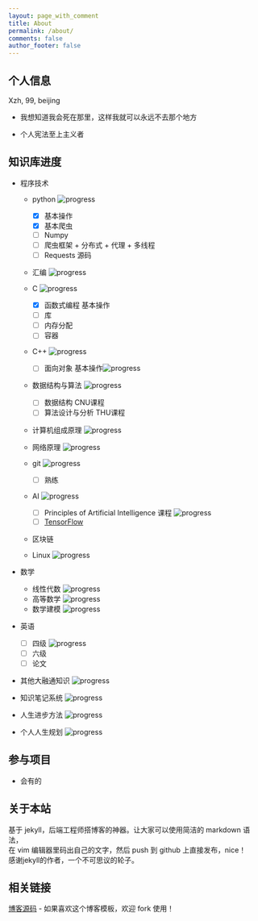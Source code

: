 ```yaml
---
layout: page_with_comment
title: About
permalink: /about/
comments: false
author_footer: false
---
```


## 个人信息

Xzh, 99, beijing

- 我想知道我会死在那里，这样我就可以永远不去那个地方 

* 个人宪法至上主义者

## 知识库进度

- 程序技术

  - python  ![progress](http://progressed.io/bar/25 "progress")

    - [x] 基本操作
    - [x] 基本爬虫
    - [ ] Numpy
    - [ ] 爬虫框架 + 分布式 + 代理 + 多线程
    - [ ] Requests 源码
  - 汇编  ![progress](http://progressed.io/bar/0 "progress")
  - C  ![progress](http://progressed.io/bar/10 "progress")

    - [x] 函数式编程 基本操作
    - [ ] 库
    - [ ] 内存分配
    - [ ] 容器
  - C++  ![progress](http://progressed.io/bar/1 "progress")

    - [ ] 面向对象 基本操作![progress](http://progressed.io/bar/10 "progress")
  - 数据结构与算法 ![progress](http://progressed.io/bar/5 "progress")

    - [ ] 数据结构 CNU课程
    - [ ] 算法设计与分析 THU课程
  - 计算机组成原理  ![progress](http://progressed.io/bar/0 "progress")
  - 网络原理  ![progress](http://progressed.io/bar/0 "progress")
  - git  ![progress](http://progressed.io/bar/80 "progress")

    - [ ] 熟练
  - AI ![progress](http://progressed.io/bar/3 "progress")

    - [ ] Principles of Artificial Intelligence 课程 ![progress](http://progressed.io/bar/60 "progress")
    - [ ] [TensorFlow](https://www.tensorflow.org/)
  - 区块链  
  - Linux ![progress](http://progressed.io/bar/3 "progress")
- 数学

  - 线性代数 ![progress](http://progressed.io/bar/50 "progress")
  - 高等数学 ![progress](http://progressed.io/bar/50 "progress")
  - 数学建模 ![progress](http://progressed.io/bar/5 "progress")
- 英语

  - [ ] 四级 ![progress](http://progressed.io/bar/60 "progress")
  - [ ] 六级
  - [ ] 论文
- 其他大融通知识  ![progress](http://progressed.io/bar/1 "progress")
- 知识笔记系统  ![progress](http://progressed.io/bar/90 "progress")
- 人生进步方法  ![progress](http://progressed.io/bar/80 "progress")
- 个人人生规划  ![progress](http://progressed.io/bar/50 "progress")

## 参与项目

- 会有的


## 关于本站

基于 jekyll，后端工程师搭博客的神器。让大家可以使用简洁的 markdown 语法，  
在 vim 编辑器里码出自己的文字，然后 push 到 github 上直接发布，nice！   
感谢jekyll的作者，一个不可思议的轮子。

## 相关链接
[博客源码][] - 如果喜欢这个博客模板，欢迎 fork 使用！


[博客源码]: https://github.com/dongyado/dongyado.github.io
[Jcseg@github]: https://github.com/lionsoul2014/jcseg
[Jcseg@osc]: http://git.oschina.net/lionsoul/jcseg
[ip2region@github]: https://github.com/lionsoul2014/ip2region
[ip2region@osc]: http://git.oschina.net/lionsoul/ip2region
[friso@github]: https://github.com/lionsoul2014/friso
